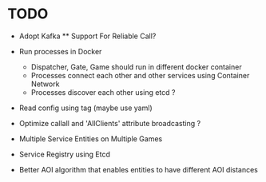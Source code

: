 # TODO

* Adopt Kafka
    ** Support For Reliable Call?

* Run processes in Docker
    * Dispatcher, Gate, Game should run in different docker container 
    * Processes connect each other and other services using Container Network
    * Processes discover each other using etcd ?
    
* Read config using tag (maybe use yaml)

* Optimize callall and 'AllClients' attribute broadcasting ?

* Multiple Service Entities on Multiple Games

* Service Registry using Etcd

* Better AOI algorithm that enables entities to have different AOI distances